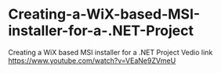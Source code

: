# Creating-a-WiX-based-MSI-installer-for-a-.NET-Project
Creating a WiX based MSI installer for a .NET Project
Vedio link 
https://www.youtube.com/watch?v=VEaNe9ZVmeU 
